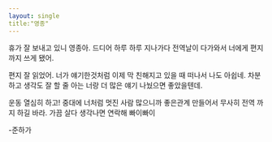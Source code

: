 ```yaml
---
layout: single
title:"영종"
---
```


휴가 잘 보내고 있니 영종아. 드디어 하루 하루 지나가다 전역날이 다가와서 너에게 편지까지 쓰게 됐어.

편지 잘 읽었어. 너가 얘기한것처럼 이제 막 친해지고 있을 때 떠나서 나도 아쉽네. 차분하고 생각도 잘 할 줄 아는 너랑 더 많은 얘기 나눴으면 좋았을텐데.

운동 열심히 하고! 중대에 너처럼 멋진 사람 많으니까  좋은관계 만들어서 무사히 전역 까지 하길 바라. 
가끔 살다 생각나면 연락해
빠이빠이

-준하가
